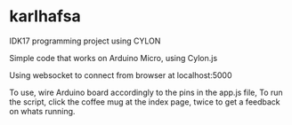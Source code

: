 # karlhafsa
IDK17 programming project using CYLON

Simple code that works on Arduino Micro, using Cylon.js

Using websocket to connect from browser at localhost:5000

To use, wire Arduino board accordingly to the pins in the app.js file,
To run the script, click the coffee mug at the index page, twice to get a feedback on whats running.



